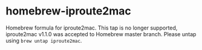 homebrew-iproute2mac
====================

Homebrew formula for iproute2mac.
This tap is no longer supported, iproute2mac v1.1.0 was accepted to Homebrew master branch.
Please untap using `brew untap iproute2mac`.

